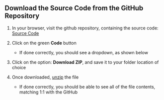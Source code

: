 ## Download the Source Code from the GitHub Repository

1) In your browser, visit the github repository, containing the source code: [Source Code]("github.com")
2) Click on the green **Code** button
    - If done correctly, you should see a dropdown, as shown below

3) Click on the option: **Download ZIP**, and save it to your folder location of choice
4) Once downloaded, [unzip]('linktounzip') the file
    - If done correctly, you should be able to see all of the file contents, matching 1:1 with the GitHub
